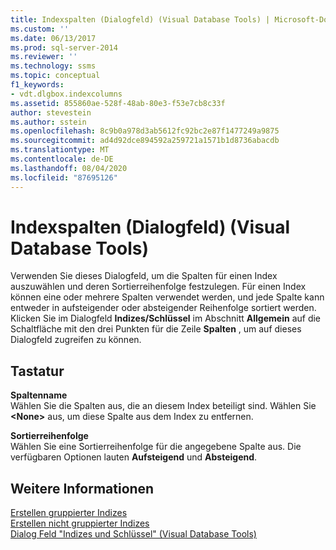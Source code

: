 ```yaml
---
title: Indexspalten (Dialogfeld) (Visual Database Tools) | Microsoft-Dokumentation
ms.custom: ''
ms.date: 06/13/2017
ms.prod: sql-server-2014
ms.reviewer: ''
ms.technology: ssms
ms.topic: conceptual
f1_keywords:
- vdt.dlgbox.indexcolumns
ms.assetid: 855860ae-528f-48ab-80e3-f53e7cb8c33f
author: stevestein
ms.author: sstein
ms.openlocfilehash: 8c9b0a978d3ab5612fc92bc2e87f1477249a9875
ms.sourcegitcommit: ad4d92dce894592a259721a1571b1d8736abacdb
ms.translationtype: MT
ms.contentlocale: de-DE
ms.lasthandoff: 08/04/2020
ms.locfileid: "87695126"
---
```

# <a name="index-columns-dialog-box-visual-database-tools"></a>Indexspalten (Dialogfeld) (Visual Database Tools)
  Verwenden Sie dieses Dialogfeld, um die Spalten für einen Index auszuwählen und deren Sortierreihenfolge festzulegen. Für einen Index können eine oder mehrere Spalten verwendet werden, und jede Spalte kann entweder in aufsteigender oder absteigender Reihenfolge sortiert werden. Klicken Sie im Dialogfeld **Indizes/Schlüssel** im Abschnitt **Allgemein** auf die Schaltfläche mit den drei Punkten für die Zeile **Spalten** , um auf dieses Dialogfeld zugreifen zu können.  
  
## <a name="options"></a>Tastatur  
 **Spaltenname**  
 Wählen Sie die Spalten aus, die an diesem Index beteiligt sind. Wählen Sie **\<None>** aus, um diese Spalte aus dem Index zu entfernen.  
  
 **Sortierreihenfolge**  
 Wählen Sie eine Sortierreihenfolge für die angegebene Spalte aus. Die verfügbaren Optionen lauten **Aufsteigend** und **Absteigend**.  
  
## <a name="see-also"></a>Weitere Informationen  
 [Erstellen gruppierter Indizes](../../relational-databases/indexes/create-clustered-indexes.md)   
 [Erstellen nicht gruppierter Indizes](../../relational-databases/indexes/create-nonclustered-indexes.md)   
 [Dialog Feld "Indizes und Schlüssel" &#40;Visual Database Tools&#41;](visual-database-tools.md)  
  
  
